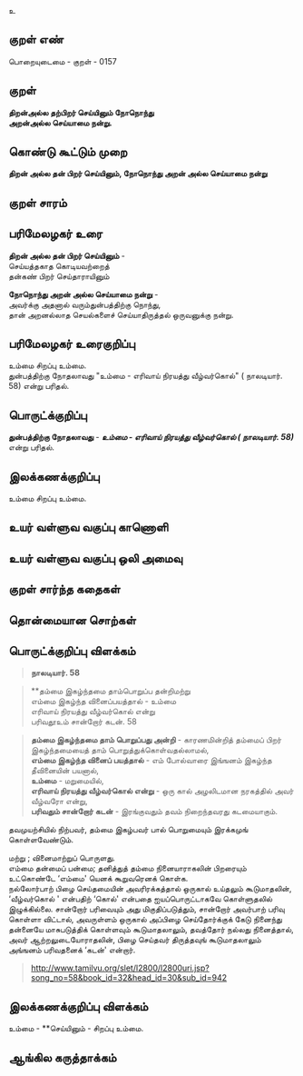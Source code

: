 உ

## குறள் எண் 

பொறையுடைமை - குறள் - 0157  

## குறள் 

**திறன்அல்ல தற்பிறர் செய்யினும் நோநொந்து  
அறன்அல்ல செய்யாமை நன்று.** 

## கொண்டு கூட்டும் முறை

**திறன் அல்ல தன் பிறர் செய்யினும், நோநொந்து அறன் அல்ல செய்யாமை நன்று**

## குறள் சாரம் 


## பரிமேலழகர் உரை

**திறன் அல்ல தன் பிறர் செய்யினும்** -  
செய்யத்தகாத கொடியவற்றைத்  
தன்கண் பிறர் செய்தாராயினும்  

**நோநொந்து அறன் அல்ல செய்யாமை நன்று** -  
அவர்க்கு அதனால் வரும்துன்பத்திற்கு நொந்து,  
தான் அறனல்லாத செயல்களைச் செய்யாதிருத்தல் ஒருவனுக்கு நன்று.  
    

## பரிமேலழகர் உரைகுறிப்பு   

உம்மை சிறப்பு உம்மை.  
துன்பத்திற்கு நோதலாவது "உம்மை - எரிவாய் நிரயத்து வீழ்வர்கொல்" ( நாலடியார். 58) என்று பரிதல்.  

## பொருட்க்குறிப்பு 

**துன்பத்திற்கு நோதலாவது** - _**உம்மை - எரிவாய் நிரயத்து வீழ்வர்கொல் ( நாலடியார். 58)**_ என்று பரிதல்.  

## இலக்கணக்குறிப்பு  

உம்மை சிறப்பு உம்மை.    

## உயர் வள்ளுவ வகுப்பு காணொளி


## உயர் வள்ளுவ வகுப்பு ஒலி அமைவு 

 
## குறள் சார்ந்த கதைகள் 


## தொன்மையான சொற்கள்


## பொருட்க்குறிப்பு விளக்கம்

>**நாலடியார். 58**  

>**தம்மை இகழ்ந்தமை தாம்பொறுப்ப தன்றிமற்று  
>எம்மை இகழ்ந்த வினைப்பயத்தால் - உம்மை  
>எரிவாய் நிரயத்து வீழ்வர்கொல் என்று  
>பரிவதூஉம் சான்றோர் கடன். 	58  

>**தம்மை இகழ்ந்தமை தாம் பொறுப்பது அன்றி** - காரணமின்றித் தம்மைப் பிறர் இகழ்ந்தமையைத் தாம் பொறுத்துக்கொள்வதல்லாமல்,  
>**எம்மை இகழ்ந்த வினைப் பயத்தால்** - எம் போல்வாரை இங்ஙனம் இகழ்ந்த தீவினையின் பயனால்,  
>**உம்மை** - மறுமையில்,  
>**எரிவாய் நிரயத்து வீழ்வர்கொல் என்று** - ஒரு கால் அழலிடமான நரகத்தில் அவர் வீழ்வரோ என்று,  
>**பரிவதும் சான்றோர் கடன்** - இரங்குவதும் தவம் நிறைந்தவரது கடமையாகும்.


தவமுயற்சியில் நிற்பவர், தம்மை இகழ்பவர் பால் பொறுமையும் இரக்கமுங் கொள்ளவேண்டும்.


மற்று ; வினைமாற்றுப் பொருளது.  
எம்மை தன்மைப் பன்மை; தனித்துத் தம்மை நினையாராகலின் பிறரையும் உட்கொண்டே ‘எம்மை' யெனக் கூறுவரெனக் கொள்க.  
நல்லோர்பாற் பிழை செய்தமையின் அவரிரக்கத்தால் ஒருகால் உய்தலும் கூடுமாதலின், ‘வீழ்வர்கொல் ' என்பதிற் ‘கொல்' என்பதை ஐயப்பொருட்டாகவே கொள்ளுதலில் இழுக்கில்லை. சான்றோர் பரிவையும் அது மிகுதிப்படுத்தும், சான்றோர் அவர்பாற் பரிவு கொள்ளா விட்டால், அவருள்ளம் ஒருகால் அப்பிழை செய்தோர்க்குக் கேடு நினைந்து தன்னையே மாசுபடுத்திக் கொள்ளவும் கூடுமாதலாலும், தவத்தோர் நல்லது நினைத்தால், அவர் ஆற்றலுடையோராதலின், பிழை செய்தவர் திருத்தவுங் கூடுமாதலாலும் அங்ஙனம் பரிவதனைக் ‘கடன்' என்றார்.  

>http://www.tamilvu.org/slet/l2800/l2800uri.jsp?song_no=58&book_id=32&head_id=30&sub_id=942

## இலக்கணக்குறிப்பு விளக்கம்

உம்மை - **செய்யினும் - சிறப்பு உம்மை.  

## ஆங்கில கருத்தாக்கம் 


